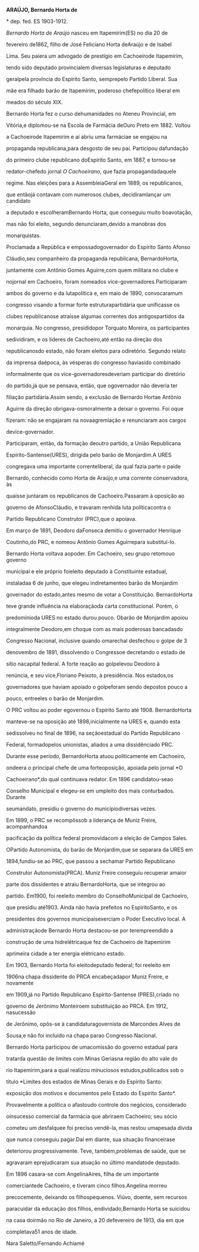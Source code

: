 **ARAÚJO, Bernardo Horta de**



\* dep. fed. ES 1903-1912.



*Bernardo Horta de Araújo* nasceu em Itapemirim(ES) no dia 20 de

fevereiro de1862, filho de José Feliciano Horta deAraújo e de Isabel

Lima. Seu paiera um advogado de prestígio em Cachoeirode Itapemirim,

tendo sido deputado provincialem diversas legislaturas e deputado

geralpela província do Espírito Santo, semprepelo Partido Liberal. Sua

mãe era filhado barão de Itapemirim, poderoso chefepolítico liberal em

meados do século XIX.



Bernardo Horta fez o curso dehumanidades no Ateneu Provincial, em

Vitória,e diplomou-se na Escola de Farmácia deOuro Preto em 1882. Voltou

a Cachoeirode Itapemirim e aí abriu uma farmáciae se engajou na

propaganda republicana,para desgosto de seu pai. Participou dafundação

do primeiro clube republicano doEspírito Santo, em 1887, e tornou-se

redator-chefedo jornal *O Cachoeirano*, que fazia propagandadaquele

regime. Nas eleições para a AssembleiaGeral em 1889, os republicanos,

que entãojá contavam com numerosos clubes, decidiramlançar um candidato

a deputado e escolheramBernardo Horta, que conseguiu muito boavotação,

mas não foi eleito, segundo denunciaram,devido a manobras dos

monarquistas.



Proclamada a República e empossadogovernador do Espírito Santo Afonso

Cláudio,seu companheiro da propaganda republicana, BernardoHorta,

juntamente com Antônio Gomes Aguirre,com quem militara no clube e

nojornal em Cachoeiro, foram nomeados vice-governadores.Participaram

ambos do governo e da lutapolítica e, em maio de 1890, convocaramum

congresso visando a formar forte estruturapartidária que unificasse os

clubes republicanose atraísse algumas correntes dos antigospartidos da

monarquia. No congresso, presididopor Torquato Moreira, os participantes

sedividiram, e os líderes de Cachoeiro,até então na direção dos

republicanosdo estado, não foram eleitos para odiretório. Segundo relato

da imprensa daépoca, às vésperas do congresso haviasido combinado

informalmente que os vice-governadoresdeveriam participar do diretório

do partido,já que se pensava, então, que ogovernador não deveria ter

filiação partidária.Assim sendo, a exclusão de Bernardo Hortae Antônio

Aguirre da direção obrigava-osmoralmente a deixar o governo. Foi oque

fizeram: não se engajaram na novaagremiação e renunciaram aos cargos

device-governador.



Participaram, então, da formação deoutro partido, a União Republicana

Espírito-Santense(URES), dirigida pelo barão de Monjardim.A URES

congregava uma importante correnteliberal, da qual fazia parte o paide

Bernardo, conhecido como Horta de Araújo,e uma corrente conservadora, às

quaisse juntaram os republicanos de Cachoeiro.Passaram à oposição ao

governo de AfonsoCláudio, e travaram renhida luta políticacontra o

Partido Republicano Construtor (PRC),que o apoiava.



Em março de 1891, Deodoro daFonseca demitiu o governador Henrique

Coutinho,do PRC, e nomeou Antônio Gomes Aguirrepara substituí-lo.

Bernardo Horta voltava aopoder. Em Cachoeiro, seu grupo retomouo governo

municipal e ele próprio foieleito deputado à Constituinte estadual,

instaladaa 6 de junho, que elegeu indiretamenteo barão de Monjardim

governador do estado,antes mesmo de votar a Constituição. BernardoHorta

teve grande influência na elaboraçãoda carta constitucional. Porém, o

predomínioda URES no estado durou pouco. Obarão de Monjardim apoiou

integralmente Deodoro,em choque com as mais poderosas bancadasdo

Congresso Nacional, inclusive quando omarechal desfechou o golpe de 3

denovembro de 1891, dissolvendo o Congressoe decretando o estado de

sítio nacapital federal. A forte reação ao golpelevou Deodoro à

renúncia, e seu vice,Floriano Peixoto, à presidência. Nos estados,os

governadores que haviam apoiado o golpeforam sendo depostos pouco a

pouco, entreeles o barão de Monjardim.



O PRC voltou ao poder egovernou o Espírito Santo até 1908. BernardoHorta

manteve-se na oposição até 1898,inicialmente na URES e, quando esta

sedissolveu no final de 1896, na seçãoestadual do Partido Republicano

Federal, formadopelos unionistas, aliados a uma dissidênciado PRC.

Durante esse período, BernardoHorta atuou politicamente em Cachoeiro,

ondeera o principal chefe de uma forteoposição, apoiada pelo jornal *O

Cachoeirano*,do qual continuava redator. Em 1896 candidatou-seao

Conselho Municipal e elegeu-se em umpleito dos mais conturbados. Durante

seumandato, presidiu o governo do municípiodiversas vezes.



Em 1899, o PRC se recompôssob a liderança de Muniz Freire, acompanhandoa

pacificação da política federal promovidacom a eleição de Campos Sales.

OPartido Autonomista, do barão de Monjardim,que se separara da URES em

1894,fundiu-se ao PRC, que passou a sechamar Partido Republicano

Construtor Autonomista(PRCA). Muniz Freire conseguiu recuperar amaior

parte dos dissidentes e atraiu BernardoHorta, que se integrou ao

partido. Em1900, foi reeleito membro do ConselhoMunicipal de Cachoeiro,

que presidiu até1903. Ainda não havia prefeitos no EspíritoSanto, e os

presidentes dos governos municipaisexerciam o Poder Executivo local. A

administraçãode Bernardo Horta destacou-se por terempreendido a

construção de uma hidrelétricaque fez de Cachoeiro de Itapemirim

aprimeira cidade a ter energia elétricano estado.



Em 1903, Bernardo Horta foi eleitodeputado federal; foi reeleito em

1906na chapa dissidente do PRCA encabeçadapor Muniz Freire, e novamente

em 1909,já no Partido Republicano Espírito-Santense (PRES),criado no

governo de Jerônimo Monteiroem substituição ao PRCA. Em 1912, nasucessão

de Jerônimo, opôs-se à candidaturagovernista de Marcondes Alves de

Sousa,e não foi incluído na chapa parao Congresso Nacional.



Bernardo Horta participou de umacomissão do governo estadual para

tratarda questão de limites com Minas Geriasna região do alto vale do

rio Itapemirim,para a qual realizou minuciosos estudos,publicados sob o

título *Limites dos estados de Minas Gerais e do Espírito Santo:

exposição dos motivos e documentos pelo Estado do Espírito Santo*.



Provavelmente a política o afastoudo controle dos negócios, considerado

oinsucesso comercial da farmácia que abriraem Cachoeiro; seu sócio

cometeu um desfalquee foi preciso vendê-la, mas restou umapesada dívida

que nunca conseguiu pagar.Daí em diante, sua situação financeirase

deteriorou progressivamente. Teve, também,problemas de saúde, que se

agravaram eprejudicaram sua atuação no último mandatode deputado.



Em 1896 casara-se com AngelinaAires, filha de um importante

comerciantede Cachoeiro, e tiveram cinco filhos.Angelina morreu

precocemente, deixando os filhospequenos. Viúvo, doente, sem recursos

paracuidar da educação dos filhos, endividado,Bernardo Horta se suicidou

na casa doirmão no Rio de Janeiro, a 20 defevereiro de 1913, dia em que

completava51 anos de idade.



Nara Saletto/Fernando Achiamé



